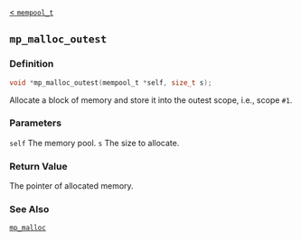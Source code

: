 
[< `mempool_t`](MemoryPool.md)

## `mp_malloc_outest`

### Definition
```C
void *mp_malloc_outest(mempool_t *self, size_t s);
```
Allocate a block of memory and store it into the outest scope, i.e., scope `#1`.

### Parameters
`self` The memory pool.
`s` The size to allocate.

### Return Value
The pointer of allocated memory.

### See Also
[`mp_malloc`](mp_malloc.md)
